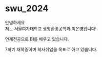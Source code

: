 # swu_2024

안녕하세요  
저는 서울여자대학교 생명환경공학과 박은영입니다!  

연계전공으로 BI를 배우고 있습니다.

7학기 재학중이며 학사취업을 목표로 하고 있습니다.
